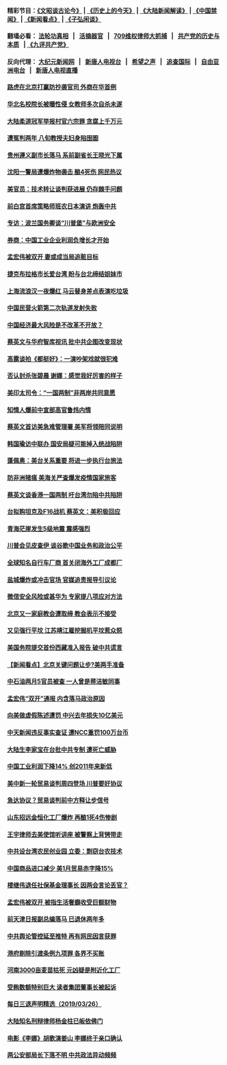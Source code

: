 #### 精彩节目：[《文昭谈古论今》](http://134.209.198.168/wenzhao) | [《历史上的今天》](http://134.209.198.168/today-in-history) | [《大陆新闻解读》](http://134.209.198.168/ntdtv-comedy) | [《中国禁闻》](http://134.209.198.168/ntdtv-news) | [《新闻看点》](http://134.209.198.168/news-insight) | [《子弘闲谈》](http://134.209.198.168/zihongxiantan/) 

  #### 翻墙必看： [法轮功真相](http://134.209.198.168:10000/videos/truth.html) &nbsp;&nbsp;|&nbsp;&nbsp; [活摘器官](http://134.209.198.168:10000/videos/res/Organs/) &nbsp;&nbsp;|&nbsp;&nbsp; [709维权律师大抓捕](http://134.209.198.168:10000/videos/709/) &nbsp;&nbsp;|&nbsp;&nbsp; [共产党的历史与本质](http://134.209.198.168:10000/videos/ccp.html) &nbsp;&nbsp;| [《九评共产党》](http://134.209.198.168:10000/videos/jiuping/) 

#### 反向代理： [大纪元新闻网](http://134.209.198.168:10080/) &nbsp;&nbsp;|&nbsp;&nbsp; [新唐人电视台](http://134.209.198.168:8000/) &nbsp;&nbsp;|&nbsp;&nbsp; [希望之声](http://134.209.198.168:8200/) &nbsp;&nbsp;|&nbsp;&nbsp; [追查国际](http://134.209.198.168:10010/) &nbsp;&nbsp;|&nbsp;&nbsp; [自由亚洲电台](http://134.209.198.168:9800/) &nbsp;&nbsp;|&nbsp;&nbsp; [新唐人电视直播](http://134.209.198.168/) 

#### [路虎在北京打赢防抄袭官司 外商在华首例](../pages/nsc413/n11146105.md?t=03281537) 


#### [华北名校院长被曝性侵 女教师多次自杀未遂](../pages/nsc413/n11146382.md?t=03281537) 

#### [大陆柔道冠军举报村官六宗罪 贪腐上千万元](../pages/nsc413/n11146455.md?t=03281537) 

#### [遭冤判两年 八旬教授夫妇身陷囹圄](../pages/nsc413/n11146229.md?t=03281537) 

#### [贵州遵义副市长落马 系前副省长王晓光下属](../pages/nsc413/n11146067.md?t=03281537) 

#### [沈阳一警局遭爆炸物袭击 酿4死伤 网民热议](../pages/nsc413/n11145897.md?t=03281537) 

#### [美官员：技术转让谈判获进展 仍存棘手问题](../pages/nsc413/n11145018.md?t=03281537) 

#### [前白宫首席策略师班农日本演讲 炮轰中共](../pages/nsc413/n11145680.md?t=03281537) 

#### [专访：波兰国务卿谈“川普堡”与欧洲安全](../pages/nsc413/n11144470.md?t=03281537) 

#### [券商：中国工业企业利润负增长才开始](../pages/nsc413/n11145228.md?t=03281537) 

#### [孟宏伟被双开 妻或成当局追赃目标](../pages/nsc413/n11145038.md?t=03281537) 

#### [捷克布拉格市长爱台湾 盼与台北缔结姐妹市](../pages/nsc413/n11145586.md?t=03281537) 

#### [上海流浪汉一夜爆红 马云替身差点表演吃垃圾](../pages/nsc413/n11144265.md?t=03281537) 

#### [中国民营火箭第二次轨道发射失败](../pages/nsc413/n11145368.md?t=03281537) 

#### [中国经济最大风险是不改革不开放？](../pages/nsc413/n11144709.md?t=03281537) 

#### [蔡英文与华府智库视讯 批中共企图改变现状](../pages/nsc413/n11145202.md?t=03281537) 

#### [高露谈拍《都挺好》：一演吵架戏就很犯难](../pages/nsc413/n11144702.md?t=03281537) 

#### [否认封杀张碧晨 谢娜：感觉我好厉害的样子](../pages/nsc413/n11144457.md?t=03281537) 

#### [美印太司令：“一国两制”非两岸共同意愿](../pages/nsc413/n11145179.md?t=03281537) 

#### [知情人爆前中宣部高官鲁炜内情](../pages/nsc413/n11144847.md?t=03281537) 

#### [蔡英文首访美急难管理署 美军将领陪同说明](../pages/nsc413/n11145125.md?t=03281537) 

#### [韩国瑜访中联办 国安局疑可能掉入统战陷阱](../pages/nsc413/n11143733.md?t=03281537) 

#### [蓬佩奥：美台关系重要 将进一步执行台旅法](../pages/nsc413/n11145071.md?t=03281537) 

#### [防非洲猪瘟 美海关严查爆发疫情国家旅客](../pages/nsc413/n11144861.md?t=03281537) 

#### [蔡英文谈香港一国两制 吁台湾勿陷中共陷阱](../pages/nsc413/n11144906.md?t=03281537) 

#### [台拟购坦克及F16战机 蔡英文：美积极回应](../pages/nsc413/n11144759.md?t=03281537) 

#### [青海茫崖发生5级地震 震感强烈](../pages/nsc413/n11144772.md?t=03281537) 

#### [川普会见皮查伊 谈谷歌中国业务和政治公平](../pages/nsc413/n11144739.md?t=03281537) 

#### [全球知名自行车厂商 首关闭海外工厂成都厂](../pages/nsc413/n11144451.md?t=03281537) 

#### [盐城爆炸或冲击官场 官媒追责报导引议论](../pages/nsc413/n11144531.md?t=03281537) 

#### [微信安全风险或甚华为 专家提八项应对方法](../pages/nsc413/n11144622.md?t=03281537) 

#### [北京又一家庭教会遭取缔 教会表示不接受](../pages/nsc413/n11144435.md?t=03281537) 

#### [又见强行平坟 江苏靖江雇挖掘机平坟惹众怒](../pages/nsc413/n11144162.md?t=03281537) 

#### [美国务院提交首份西藏准入报告 破中共谎言](../pages/nsc413/n11144207.md?t=03281537) 

#### [【新闻看点】北京关键问题让步?美两手准备](../pages/nsc413/n11144291.md?t=03281537) 

#### [中石油两月5官员被查 一人曾是蒋洁敏同事](../pages/nsc413/n11144423.md?t=03281537) 

#### [孟宏伟“双开”通报  内含落马政治原因](../pages/nsc413/n11144212.md?t=03281537) 

#### [向美做虚假陈述遭罚 中兴去年损失10亿美元](../pages/nsc413/n11144356.md?t=03281537) 

#### [中天新闻违反事实查证 遭NCC重罚100万台币](../pages/nsc413/n11144306.md?t=03281537) 

#### [大陆生李家宝在台批中共专制 遭死亡威胁](../pages/nsc413/n11144195.md?t=03281537) 

#### [中国工业利润下降14% 创2011年来新低](../pages/nsc413/n11143885.md?t=03281537) 

#### [美中新一轮贸易谈判周四登场 川普要好协议](../pages/nsc413/n11144151.md?t=03281537) 

#### [急达协议？贸易谈判前中方释让步信号](../pages/nsc413/n11144057.md?t=03281537) 

#### [山东招远金恒化工厂爆炸 再酿1死4伤惨剧](../pages/nsc413/n11143990.md?t=03281537) 

#### [王宇律师去美使馆听讲座 被警察上背铐带走](../pages/nsc413/n11143893.md?t=03281537) 

#### [中共设台湾农民创业园 立委：剽窃台农技术](../pages/nsc413/n11143727.md?t=03281537) 

#### [中国商品进口减少 美1月贸易赤字降15%](../pages/nsc413/n11143995.md?t=03281537) 

#### [楼继伟退任社保基金理事长 因两会言论丢官？](../pages/nsc413/n11143952.md?t=03281537) 


#### [孟宏伟被双开 被指生活奢靡收受巨额财物](../pages/nsc413/n11143448.md?t=03281537) 

#### [前天津日报副总编落马 已退休两年多](../pages/nsc413/n11143071.md?t=03281537) 

#### [中共舆论管控延至推特 再有网民因言获罪](../pages/nsc413/n11142987.md?t=03281537) 

#### [港府剔除引渡条例九项罪 各界不买账](../pages/nsc413/n11142376.md?t=03281537) 

#### [河南3000亩麦苗枯死 元凶疑是附近化工厂](../pages/nsc413/n11142775.md?t=03281537) 

#### [受贿数额特别巨大 读者集团董事长被起诉](../pages/nsc413/n11142639.md?t=03281537) 

#### [每日三退声明精选（2019/03/26）](../pages/nsc413/n11142740.md?t=03281537) 

#### [大陆知名刑辩律师杨金柱已皈依佛门](../pages/nsc413/n11142549.md?t=03281537) 

#### [电影《李娜》胡歌演姜山 李娜终于亲口确认](../pages/nsc413/n11142113.md?t=03281537) 

#### [两公安部局长下落不明 中共政法异动频频](../pages/nsc413/n11142306.md?t=03281537) 


